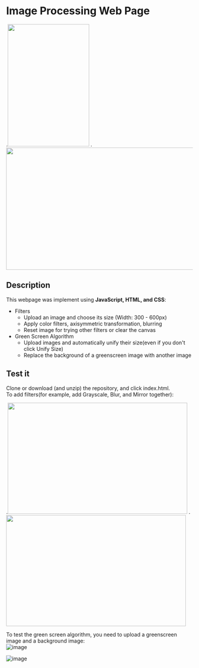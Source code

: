 # Image Processing Web Page  
.<img src="https://user-images.githubusercontent.com/104662491/207836101-2d2869d3-c509-4ae4-a517-71a68de4d176.png" width="220" height="330" />
.<img src="https://user-images.githubusercontent.com/104662491/207835913-27a5ebc9-5d2e-428c-9642-a230d90122ea.png" width="550" height="330" />

## Description
This webpage was implement using **JavaScript, HTML, and CSS**:
- Filters  
  - Upload an image and choose its size (Width: 300 - 600px) 
  - Apply color filters, axisymmetric transformation, blurring
  - Reset image for trying other filters or clear the canvas     
- Green Screen Algorithm  
  - Upload images and automatically unify their size(even if you don't click Unify Size)
  - Replace the background of a greenscreen image with another image    

## Test it
Clone or download (and unzip) the repository, and click index.html.  
To add filters(for example, add Grayscale, Blur, and Mirror together): 

.<img src="https://user-images.githubusercontent.com/104662491/207828537-c5eaeaae-c412-48c3-ab24-a6d81d58653a.png" width="485" height="300" />
.<img src="https://user-images.githubusercontent.com/104662491/207830199-ec516b1d-fd4a-460e-9d72-06453cfcfcb7.png" width="485" height="300" />

To test the green screen algorithm, you need to upload a greenscreen image and a background image:  
![image](https://user-images.githubusercontent.com/104662491/207835753-b1d69801-772a-43db-a663-dc03299fd3bd.png)

![image](https://user-images.githubusercontent.com/104662491/207835585-8c021daa-386a-437e-a218-0a4e9e10addc.png)

